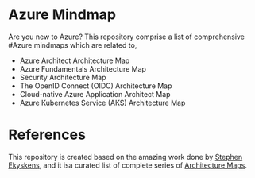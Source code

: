 # Azure Mindmap

Are you new to Azure? This repository comprise a list of comprehensive #Azure mindmaps which are related to,

* Azure Architect Architecture Map 
* Azure Fundamentals Architecture Map 
* Security Architecture Map 
* The OpenID Connect (OIDC) Architecture Map 
* Cloud-native Azure Application Architect Map
* Azure Kubernetes Service (AKS) Architecture Map

# References

This repository is created based on the amazing work done by [Stephen Ekyskens](https://twitter.com/stephaneeyskens), and it isa  curated list of complete series of [Architecture Maps](https://techcommunity.microsoft.com/t5/azure-developer-community-blog/the-azure-kubernetes-service-aks-architecture-map/ba-p/1078714). 